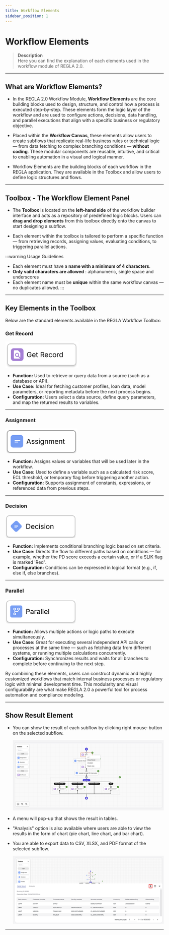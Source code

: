 ```yaml
---
title: Workflow Elements
sidebar_position: 1
---
```


# Workflow Elements
> **Description**  
Here you can find the explanation of each elements used in the workflow module of REGLA 2.0.

---

## What are Workflow Elements?

- In the REGLA 2.0 Workflow Module, **Workflow Elements** are the core building blocks used to design, structure, and control how a process is executed step-by-step. These elements form the logic layer of the workflow and are used to configure actions, decisions, data handling, and parallel executions that align with a specific business or regulatory objective.

- Placed within the **Workflow Canvas**, these elements allow users to create subflows that replicate real-life business rules or technical logic — from data fetching to complex branching conditions — **without coding**. These modular components are reusable, intuitive, and critical to enabling automation in a visual and logical manner.

- Workflow Elements are the building blocks of each workflow in the REGLA application. They are available in the Toolbox and allow users to define logic structures and flows.


---


## Toolbox - The Workflow Element Panel

- The **Toolbox** is located on the **left-hand side** of the workflow builder interface and acts as a repository of predefined logic blocks. Users can **drag and drop elements** from this toolbox directly onto the canvas to start designing a subflow.

- Each element within the toolbox is tailored to perform a specific function — from retrieving records, assigning values, evaluating conditions, to triggering parallel actions.



:::warning Usage Guidelines

- Each element must have a **name with a minimum of 4 characters**.
- **Only vaild characters are allowed** : alphanumeric, single space and underscores
- Each element name must be **unique** within the same workflow canvas — no duplicates allowed.
:::

---

## Key Elements in the Toolbox

Below are the standard elements available in the REGLA Workflow Toolbox:

### Get Record

![image](/img/wf-16.png)

- **Function:** Used to retrieve or query data from a source (such as a database or API).
- **Use Case:** Ideal for fetching customer profiles, loan data, model parameters, or reporting metadata before the next process begins.
- **Configuration:** Users select a data source, define query parameters, and map the returned results to variables.


---


### Assignment

![image](/img/wf-17.png)

- **Function:** Assigns values or variables that will be used later in the workflow.
- **Use Case:** Used to define a variable such as a calculated risk score, ECL threshold, or temporary flag before triggering another action.
- **Configuration:** Supports assignment of constants, expressions, or referenced data from previous steps.


---

### Decision

![image](/img/wf-18.png)

- **Function:** Implements conditional branching logic based on set criteria.
- **Use Case:** Directs the flow to different paths based on conditions — for example, whether the PD score exceeds a certain value, or if a SLIK flag is marked 'Red'.
- **Configuration:** Conditions can be expressed in logical format (e.g., if, else if, else branches).


---

### Parallel

![image](/img/wf-19.png)

- **Function:** Allows multiple actions or logic paths to execute simultaneously.
- **Use Case:** Great for executing several independent API calls or processes at the same time — such as fetching data from different systems, or running multiple calculations concurrently.
- **Configuration:** Synchronizes results and waits for all branches to complete before continuing to the next step.



By combining these elements, users can construct dynamic and highly customized workflows that match internal business processes or regulatory logic with minimal development time. This modularity and visual configurability are what make REGLA 2.0 a powerful tool for process automation and compliance modeling.

---

## Show Result Element

- You can show the result of each subflow by clicking right mouse-button on the selected subflow.

    ![image](/img/wf-5.png)


- A menu will pop-up that shows the result in tables.

- "Analysis" option is also available where users are able to view the results in the form of chart (pie chart, line chart, and bar chart).

- You are able to export data to CSV, XLSX, and PDF format of the selected subflow.

    ![image](/img/wf-6.png)

---




